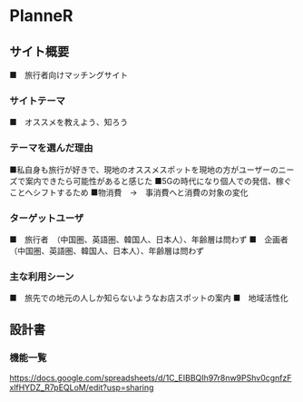 # PlanneR

## サイト概要
■　旅行者向けマッチングサイト

### サイトテーマ
■　オススメを教えよう、知ろう

### テーマを選んだ理由
■私自身も旅行が好きで、現地のオススメスポットを現地の方がユーザーのニーズで案内できたら可能性があると感じた
■5Gの時代になり個人での発信、稼ぐことへシフトするため
■物消費　→　事消費へと消費の対象の変化

### ターゲットユーザ
■　旅行者　（中国圏、英語圏、韓国人、日本人）、年齢層は問わず
■　企画者　（中国圏、英語圏、韓国人、日本人）、年齢層は問わず

### 主な利用シーン
■　旅先での地元の人しか知らないようなお店スポットの案内
■　地域活性化

## 設計書

### 機能一覧
https://docs.google.com/spreadsheets/d/1C_EIBBQIh97r8nw9PShv0cgnfzFxlfHYDZ_R7pEQLoM/edit?usp=sharing
